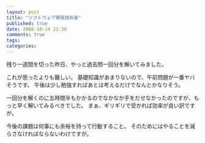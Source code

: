 ```yaml
---
layout: post
title: "ソフトウェア開発技術者"
published: true
date: 2008-10-14 21:38
comments: true
tags:
categories:
---
```


残り一週間を切った昨日、やっと過去問一回分を解いてみました。

これが思ったよりも難しい。
基礎知識があまりないので、午前問題が一番ヤバそうです。
午後は少し勉強すればあとは考えるだけでなんとかなりそう。

一回分を解くのに五時間半もかかるのでなかなか手をだせなかったのですが、もっと早く解いてみるべきでした。
まぁ、ギリギリで受かれば効率が良い訳ですが。

今後の課題は何事にも余裕を持って行動すること。
そのためにはやることを減らさなければならないわけですが。

